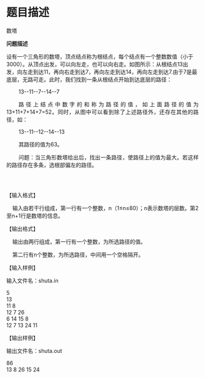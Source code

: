 # 题目描述


<p>
<span>数塔</span> 
</p>
<p>
<span style="font-family:宋体;"><b>问题描述</b> </span> 
</p>
<p>
<span style="font-size:10.5pt;">设有一个三角形的数塔，顶点结点称为根结点，每个结点有一个整数数值（小于3000）。从顶点出发，可以向左走，也可以向右走。如图所示<span>：从根结点13出发，向左走到达11，再向右走到达7，再向左走到达14，再向左走到达7.由于7是最底层，无路可走。此时，我们找到一条从根结点开始到达底层的路径：</span></span> 
</p>
<p style="text-indent:24pt;text-align:justify;">
<span style="font-size:10.5pt;"><span>13--11--7--14--7</span></span> 
</p>
<p style="text-indent:24pt;text-align:justify;">
<span style="font-size:10.5pt;"><span>路径上结点中数字的和称为路径的值，如上面路径的值为13+11+7+14+7=52。同时，从图中可以看到除了上述路径外，还存在其他的路径，如：</span></span> 
</p>
<p style="text-indent:24pt;text-align:justify;">
<span style="font-size:10.5pt;"><span>13--11--12--14--13</span></span> 
</p>
<p style="text-indent:24pt;text-align:justify;">
<span style="font-size:10.5pt;"><span>其路径的值为63。</span></span> 
</p>
<p style="text-indent:24pt;text-align:justify;">
<span style="font-size:10.5pt;"><span>问题：当三角形数塔给出后，找出一条路径，使路径上的值为最大。若这样的路径存在多条，选根部偏左的路径。</span></span> 
</p>
<p align="left">
<span><img src="/upload/image/20120925/20120925163312_31263.png" alt=""/></span> 
</p>
<p style="text-align:left;" align="left">
<span> </span> 
</p>
<p>
【输入格式】
</p>
<p>
<span><span>    </span>输入由若干行组成，第一行有一个整数，n（1≤n≤80）；n<span>表示</span>数塔的层数。第2至n+1行是数塔的信息。</span> 
</p>
<p>
<span></span>【输出格式】
</p>
<p>
<span><span>    </span><span>输出由两行组成，第</span>一行有一个整数，为所选路径的值。</span> 
</p>
<p>
<span><span>    </span>第二行有n个整数，为所选路径，<span>中间用一个空格隔开。</span></span> 
</p>
<p>
【输入样例】
</p>
<p>
输入文件名：<span><span>shuta.in</span></span> 
</p>
<p>
5<br/>
13<br/>
11 8<br/>
12 7 26<br/>
6 14 15 8<br/>
12 7 13 24 11
</p>
<p>
【输出样例】
</p>
<p>
输出文件名：<span><span>shuta.out</span></span> 
</p>
<p>
<span>86<br/>
13 8 26 15 24</span> 
</p>

